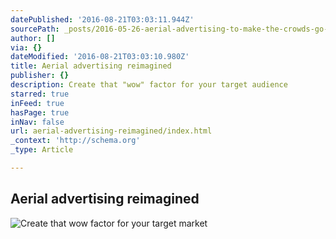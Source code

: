 ```yaml
---
datePublished: '2016-08-21T03:03:11.944Z'
sourcePath: _posts/2016-05-26-aerial-advertising-to-make-the-crowds-go-wow.md
author: []
via: {}
dateModified: '2016-08-21T03:03:10.980Z'
title: Aerial advertising reimagined
publisher: {}
description: Create that "wow" factor for your target audience
starred: true
inFeed: true
hasPage: true
inNav: false
url: aerial-advertising-reimagined/index.html
_context: 'http://schema.org'
_type: Article

---
```

## Aerial advertising reimagined
![Create that wow factor for your target market](https://the-grid-user-content.s3-us-west-2.amazonaws.com/4111bd20-99ae-4e79-bcba-d1a57fd1ff67.jpg)